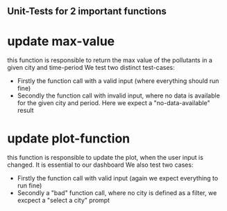 ## Unit-Tests for 2 important functions

# update max-value
this function is responsible to return the max value of the pollutants in a given city and time-period
We test two distinct test-cases:
- Firstly the function call with a valid input (where everything should run fine)
- Secondly the function call with invalid input, where no data is available for the given city and period. Here we expect a "no-data-available" result

# update plot-function
this function is responsible to update the plot, when the user input is changed. It is essential to our dashboard
We also test two cases:
- Firstly the function call with valid input (again we expect everything to run fine)
- Secondly a "bad" function call, where no city is defined as a filter, we excpect a "select a city" prompt